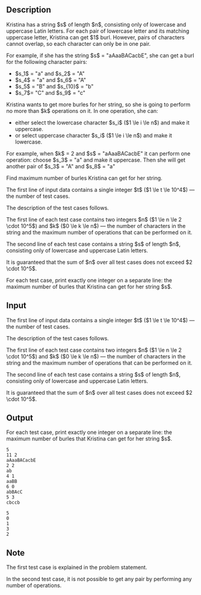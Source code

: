 ## Description

<div><p>Kristina has a string $s$ of length $n$, consisting only of lowercase and uppercase Latin letters. For each pair of lowercase letter and its matching uppercase letter, Kristina can get $1$ burl. However, pairs of characters cannot overlap, so each character can only be in one pair.</p><p>For example, if she has the string $s$ = "aAaaBACacbE", she can get a burl for the following character pairs: </p><ul> <li> $s_1$ = "a" and $s_2$ = "A" </li><li> $s_4$ = "a" and $s_6$ = "A" </li><li> $s_5$ = "B" and $s_{10}$ = "b" </li><li> $s_7$= "C" and $s_9$ = "c" </li></ul><p>Kristina wants to get more burles for her string, so she is going to perform no more than $k$ operations on it. In one operation, she can:</p><ul> <li> either select the lowercase character $s_i$ ($1 \le i \le n$) and make it uppercase. </li><li> or select uppercase character $s_i$ ($1 \le i \le n$) and make it lowercase. </li></ul><p>For example, when $k$ = 2 and $s$ = "aAaaBACacbE" it can perform one operation: choose $s_3$ = "a" and make it uppercase. Then she will get another pair of $s_3$ = "A" and $s_8$ = "a"</p><p>Find <span class="tex-font-style-bf">maximum</span> number of burles Kristina can get for her string.</p></div><div class="input-specification"><p>The first line of input data contains a single integer $t$ ($1 \le t \le 10^4$)&nbsp;— the number of test cases.</p><p>The description of the test cases follows.</p><p>The first line of each test case contains two integers $n$ ($1 \le n \le 2 \cdot 10^5$) and $k$ ($0 \le k \le n$) — the number of characters in the string and the maximum number of operations that can be performed on it.</p><p>The second line of each test case contains a string $s$ of length $n$, consisting only of lowercase and uppercase Latin letters.</p><p>It is guaranteed that the sum of $n$ over all test cases does not exceed $2 \cdot 10^5$.</p></div><div class="output-specification"><p>For each test case, print exactly one integer on a separate line: the maximum number of burles that Kristina can get for her string $s$.</p></div>

## Input

<p>The first line of input data contains a single integer $t$ ($1 \le t \le 10^4$)&nbsp;— the number of test cases.</p><p>The description of the test cases follows.</p><p>The first line of each test case contains two integers $n$ ($1 \le n \le 2 \cdot 10^5$) and $k$ ($0 \le k \le n$) — the number of characters in the string and the maximum number of operations that can be performed on it.</p><p>The second line of each test case contains a string $s$ of length $n$, consisting only of lowercase and uppercase Latin letters.</p><p>It is guaranteed that the sum of $n$ over all test cases does not exceed $2 \cdot 10^5$.</p>

## Output

<p>For each test case, print exactly one integer on a separate line: the maximum number of burles that Kristina can get for her string $s$.</p>





```input1|2,3,6,7,10,11
5
11 2
aAaaBACacbE
2 2
ab
4 1
aaBB
6 0
abBAcC
5 3
cbccb
```




```output1
5
0
1
3
2
```



## Note

<p>The first test case is explained in the problem statement.</p><p>In the second test case, it is not possible to get any pair by performing any number of operations.</p>
